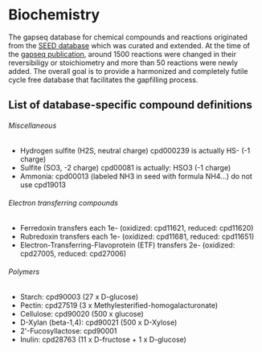 # Biochemistry

The gapseq database for chemical compounds and reactions originated from the [SEED database](https://modelseed.org/biochem/) which was curated and extended.
At the time of the [gapseq publication](https://doi.org/10.1101/2020.03.20.000737), around 1500 reactions were changed in their reversibiligy or stoichiometry and more than 50 reactions were newly added.
The overall goal is to provide a harmonized and completely futile cycle free database that facilitates the gapfilling process.

## List of database-specific compound definitions

###### Miscellaneous

- Hydrogen sulfite (H2S, neutral charge) cpd000239 is actually HS- (-1 charge)
- Sulfite (SO3, -2 charge) cpd00081 is actually: HSO3 (-1 charge)
- Ammonia: cpd00013 (labeled NH3 in seed with formula NH4...) do not use cpd19013

###### Electron transferring compounds

- Ferredoxin transfers each 1e- (oxidized: cpd11621, reduced: cpd11620)
- Rubredoxin transfers each 1e- (oxidized: cpd11681, reduced: cpd11651)
- Electron-Transferring-Flavoprotein (ETF) transfers 2e- (oxidized: cpd27005, reduced: cpd27006)

###### Polymers

- Starch: cpd90003 (27 x D-glucose)
- Pectin: cpd27519 (3 x Methylesterified-homogalacturonate)
- Cellulose: cpd90020 (500 x glucose)
- D-Xylan (beta-1,4): cpd90021 (500 x D-Xylose)
- 2'-Fucosyllactose: cpd90001
- Inulin: cpd28763 (11 x D-fructose + 1 x D-glucose)
